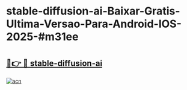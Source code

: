 # stable-diffusion-ai-Baixar-Gratis-Ultima-Versao-Para-Android-IOS-2025-#m31ee

# <h2><a href="https://ainizakaria.my?title=stable-diffusion-ai&ref=22M">🔗👉 🔴 stable-diffusion-ai</a></h2>

[![acn](https://github.com/user-attachments/assets/0f9c940e-d8b0-45ae-aac7-cd30a18b3e1c)](https://ainizakaria.my?title=stable-diffusion-ai&ref=22M)


